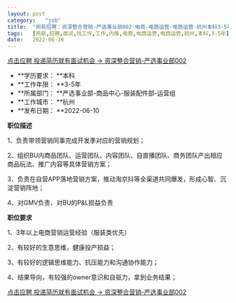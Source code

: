 ```yaml
---
layout:	post
category:	"job"
title:	"网易招聘：资深整合营销-严选事业部002-电商-电商运营-电商运营-杭州本科3-5年"
tags:	[网易,招聘,面试,找工作,工作,内推,电商,电商运营,电商运营,杭州,本科,3-5年]
date:	2022-06-10
---
```


[点击应聘 投递简历就有面试机会 ->  资深整合营销-严选事业部002](http://mobile.bole.netease.com/bole/boleDetail?id=40305&employeeId=346f03c3cda5f04c&key=all)



- **学历要求： **本科
- **工作年限： **3-5年
- **所属部门： **严选事业部-商品中心-服装配件部-运营组
- **工作城市： **杭州
- **发布日期： **2022-06-10



**职位描述**

1、负责带领营销同事完成开发季对应的营销规划；

2、组织BU内商品团队、运营团队、内容团队、自直播团队、商务团队产出相应商品玩法、推广内容等具体营销方案；

3、负责在自营APP落地营销方案，推动淘京抖等全渠道共同爆发，形成心智、沉淀营销阵地；

4、对GMV负责、对BU的P&amp;L损益负责



**职位要求**

1、3年以上电商营销运营经验（服装类优先）

2、有较好的生意思维，健康投产损益；

3、有较好的逻辑思维能力、抗压能力和沟通协作能力；

4、结果导向，有较强的owner意识和自驱力，拿到业务结果；



[点击应聘 投递简历就有面试机会 ->  资深整合营销-严选事业部002](http://mobile.bole.netease.com/bole/boleDetail?id=40305&employeeId=346f03c3cda5f04c&key=all)